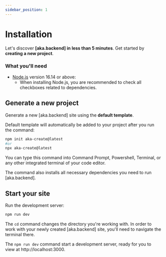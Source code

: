 ```yaml
---
sidebar_position: 1
---
```


# Installation

Let's discover **[aka.backend] in less than 5 minutes**. Get started by **creating a new project**.

### What you'll need

- [Node.js](https://nodejs.org/en/download/) version 16.14 or above:
    - When installing Node.js, you are recommended to check all checkboxes related to dependencies.

## Generate a new project

Generate a new [aka.backend] site using the **default template**.

Default template will automatically be added to your project after you run the command:

```bash
npm init aka-create@latest
#or
npx aka-create@latest
```

You can type this command into Command Prompt, Powershell, Terminal, or any other integrated terminal of your code
editor.

The command also installs all necessary dependencies you need to run [aka.backend].

## Start your site

Run the development server:

```bash
npm run dev
```

The `cd` command changes the directory you're working with. In order to work with your newly created [aka.backend] site,
you'll need to navigate the terminal there.

The `npm run dev` command start a development server, ready for you to view at http://localhost:3000.